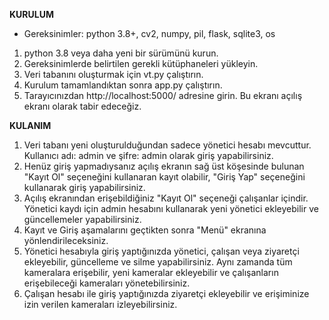 **KURULUM**

- Gereksinimler:
    python 3.8+, cv2, numpy, pil, flask, sqlite3, os
  
1.  python 3.8 veya daha yeni bir sürümünü kurun.
2.  Gereksinimlerde belirtilen gerekli kütüphaneleri yükleyin.
3.  Veri tabanını oluşturmak için vt.py çalıştırın.
4.  Kurulum tamamlandıktan sonra app.py çalıştırın.
5.  Tarayıcınızdan http://localhost:5000/ adresine girin. Bu ekranı açılış ekranı olarak tabir edeceğiz.

**KULANIM**

1.  Veri tabanı yeni oluşturulduğundan sadece yönetici hesabı mevcuttur. 
    Kullanıcı adı: admin ve şifre: admin olarak giriş yapabilirsiniz.
2.  Henüz giriş yapmadıysanız açılış ekranın sağ üst köşesinde bulunan "Kayıt Ol" seçeneğini kullanaran kayıt olabilir, 
    "Giriş Yap" seçeneğini kullanarak giriş yapabilirsiniz.
3.  Açılış ekranından erişebildiğiniz "Kayıt Ol" seçeneği çalışanlar içindir. Yönetici kaydı için admin hesabını
    kullanarak yeni yönetici ekleyebilir ve güncellemeler yapabilirsiniz.
4.  Kayıt ve Giriş aşamalarını geçtikten sonra "Menü" ekranına yönlendirileceksiniz.
5.  Yönetici hesabıyla giriş yaptığınızda yönetici, çalışan veya ziyaretçi ekleyebilir, güncelleme ve silme 
    yapabilirsiniz. Aynı zamanda tüm kameralara erişebilir, yeni kameralar ekleyebilir ve çalışanların erişebileceği
    kameraları yönetebilirsiniz.
6.  Çalışan hesabı ile giriş yaptığınızda ziyaretçi ekleyebilir ve erişiminize izin verilen kameraları izleyebilirsiniz.

